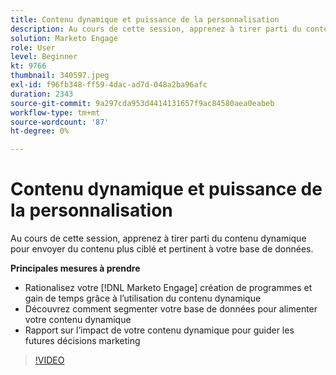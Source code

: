```yaml
---
title: Contenu dynamique et puissance de la personnalisation
description: Au cours de cette session, apprenez à tirer parti du contenu dynamique pour envoyer du contenu plus ciblé et pertinent à votre base de données.
solution: Marketo Engage
role: User
level: Beginner
kt: 9766
thumbnail: 340597.jpeg
exl-id: f96fb348-ff59-4dac-ad7d-048a2ba96afc
duration: 2343
source-git-commit: 9a297cda953d4414131657f9ac84580aea0eabeb
workflow-type: tm+mt
source-wordcount: '87'
ht-degree: 0%

---
```


# Contenu dynamique et puissance de la personnalisation

Au cours de cette session, apprenez à tirer parti du contenu dynamique pour envoyer du contenu plus ciblé et pertinent à votre base de données.

**Principales mesures à prendre**

* Rationalisez votre [!DNL Marketo Engage] création de programmes et gain de temps grâce à l’utilisation du contenu dynamique
* Découvrez comment segmenter votre base de données pour alimenter votre contenu dynamique
* Rapport sur l’impact de votre contenu dynamique pour guider les futures décisions marketing

>[!VIDEO](https://video.tv.adobe.com/v/340597/?quality=12&learn=on)
